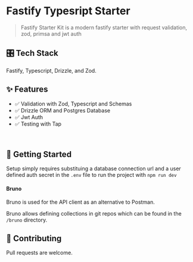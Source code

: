 # Fastify Typesript Starter

> Fastify Starter Kit is a modern fastify starter with request validation, zod, primsa and jwt auth

## 🎛 Tech Stack

Fastify, Typescript, Drizzle, and Zod.

## ✨ Features

- ✅ Validation with Zod, Typescript and Schemas
- ✅ Drizzle ORM and Postgres Database
- ✅ Jwt Auth
- ✅ Testing with Tap

<br />

## 📜 Getting Started

Setup simply requires substituing a database connection url and a user defined auth secret in the `.env` file to run the project with `npm run dev`

#### Bruno

Bruno is used for the API client as an alternative to Postman.

Bruno allows defining collections in git repos which can be found in the `/bruno` directory.

## 🤝 Contributing

Pull requests are welcome.
